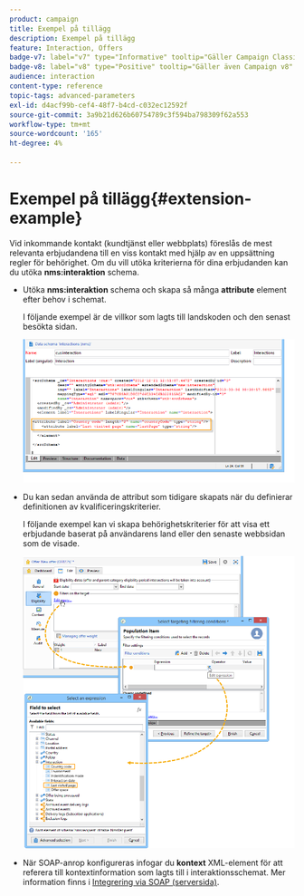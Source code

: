 ```yaml
---
product: campaign
title: Exempel på tillägg
description: Exempel på tillägg
feature: Interaction, Offers
badge-v7: label="v7" type="Informative" tooltip="Gäller Campaign Classic v7"
badge-v8: label="v8" type="Positive" tooltip="Gäller även Campaign v8"
audience: interaction
content-type: reference
topic-tags: advanced-parameters
exl-id: d4acf99b-cef4-48f7-b4cd-c032ec12592f
source-git-commit: 3a9b21d626b60754789c3f594ba798309f62a553
workflow-type: tm+mt
source-wordcount: '165'
ht-degree: 4%

---
```


# Exempel på tillägg{#extension-example}



Vid inkommande kontakt (kundtjänst eller webbplats) föreslås de mest relevanta erbjudandena till en viss kontakt med hjälp av en uppsättning regler för behörighet. Om du vill utöka kriterierna för dina erbjudanden kan du utöka **nms:interaktion** schema.

* Utöka **nms:interaktion** schema och skapa så många **attribute** element efter behov i schemat.

  I följande exempel är de villkor som lagts till landskoden och den senast besökta sidan.

  ![](assets/s_ncs_configuration_offer_schemas.png)

* Du kan sedan använda de attribut som tidigare skapats när du definierar definitionen av kvalificeringskriterier.

  I följande exempel kan vi skapa behörighetskriterier för att visa ett erbjudande baserat på användarens land eller den senaste webbsidan som de visade.

  ![](assets/s_ncs_configuration_offer_context.png)

* När SOAP-anrop konfigureras infogar du **kontext** XML-element för att referera till kontextinformation som lagts till i interaktionsschemat. Mer information finns i [Integrering via SOAP (serversida)](../../interaction/using/integration-via-soap--server-side-.md).
